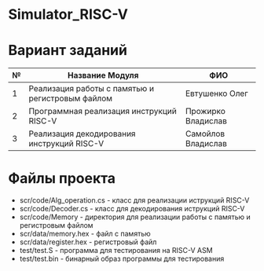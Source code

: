 # Simulator_RISC-V 

# Вариант заданий
№|Название Модуля|ФИО
--- | --- | --- |
1 | Реализация работы с памятью и регистровым файлом | Евтушенко Олег |
2 | Программная реализация инструкций RISC-V | Прожирко Владислав |
3 | Реализация декодирования инструкций RISC-V | Самойлов Владислав |

# Файлы проекта
+ scr/code/Alg_operation.cs - класс для реализации иструкций RISC-V
+ scr/code/Decoder.cs - класс для декодирования иструкций RISC-V
+ scr/code/Memory - директория для реализации работы с памятью и регистровым файлом
+ scr/data/memory.hex - файл с памятью
+ scr/data/register.hex - регистровый файл
+ test/test.S - программа для тестирования на RISC-V ASM
+ test/test.bin - бинарный образ программы для тестирования
